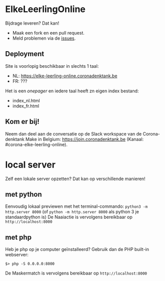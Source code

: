 # ElkeLeerlingOnline

Bijdrage leveren? Dat kan!
* Maak een fork en een pull request.
* Meld problemen via de [issues](https://github.com/MakeInBelgium/maskermatch/issues/new).

## Deployment

Site is voorlopig beschikbaar in slechts 1 taal:
- NL: https://elke-leerling-online.coronadenktank.be
- FR: ???

Het is een *onepager* en iedere taal heeft zn eigen index bestand:
- index_nl.html
- index_fr.html

## Kom er bij!
Neem dan deel aan de conversatie op de Slack workspace van de Corona-denktank Make in Belgium: https://join.coronadenktank.be (Kanaal: #corona-elke-leerling-online).


# local server
Zelf een lokale server opzetten? Dat kan op verschillende manieren!

## met python
Eenvoudig lokaal previewen met het terminal-commando: `python3 -m http.server 8000` (of `python -m http.server 8000` als python 3 je standaardpython is)
De Naaiactie is vervolgens bereikbaar op `http://localhost:8000`

## met php
Heb je php op je computer geïnstalleerd? Gebruik dan de PHP built-in webserver:

```
$> php -S 0.0.0.0:8000
```

De Maskermatch is vervolgens bereikbaar op `http://localhost:8000`
